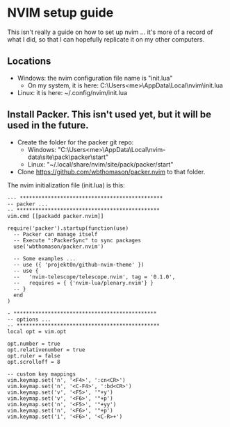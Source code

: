 # NVIM setup guide

This isn't really a guide on how to set up nvim ... it's more of a record of what I did, so that I can hopefully replicate it on my other computers.


## Locations

- Windows: the nvim configuration file name is "init.lua"
  - On my system, it is here: C:\Users\<me>\AppData\Local\nvim\init.lua
- Linux: it is here: ~/.config/nvim/init.lua

## Install Packer. This isn't used yet, but it will be used in the future.
- Create the folder for the packer git repo:
  - Windows: "C:\Users\<me>\AppData\Local\nvim-data\site\pack\packer\start"
  - Linux: "~/.local/share/nvim/site/pack/packer/start"
- Clone https://github.com/wbthomason/packer.nvim to that folder.

The nvim initialization file (init.lua) is this:
```
--- **********************************************
-- packer ...
-- **********************************************
vim.cmd [[packadd packer.nvim]]

require('packer').startup(function(use)
  -- Packer can manage itself
  -- Execute ":PackerSync" to sync packages
  use('wbthomason/packer.nvim')

  -- Some examples ...
  -- use ({ 'projekt0n/github-nvim-theme' })
  -- use {
  --   'nvim-telescope/telescope.nvim', tag = '0.1.0',
  --   requires = { {'nvim-lua/plenary.nvim'} }
  -- }
  end
)

- **********************************************
-- options ...
-- **********************************************
local opt = vim.opt

opt.number = true
opt.relativenumber = true
opt.ruler = false
opt.scrolloff = 8

-- custom key mappings
vim.keymap.set('n', '<F4>', ':cn<CR>')
vim.keymap.set('n', '<C-F4>', ':bd<CR>')
vim.keymap.set('v', '<F5>', '"+y')
vim.keymap.set('v', '<F6>', '"+p')
vim.keymap.set('n', '<F5>', '"+yy')
vim.keymap.set('n', '<F6>', '"+p')
vim.keymap.set('i', '<F6>', '<C-R>+')
```
